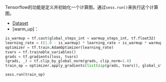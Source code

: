 Tensorflow的功能是定义并初始化一个计算图，通过`sess.run()`来执行这个计算图。

- [Dataset](data_fetch/Dataset.md)
- [warm_up]：
```python
is_warmup = tf.cast(global_steps_int < warmup_steps_int, tf.float32)
learning_rate = ((1.0 - is_warmup) * learning_rate + is_warmup * warmup_learning_rate)
optimizer = tf.train.AdamOptimizer(learning_rate)
tvars = tf.trainable_variables()
grads = tf.gradients(loss, tvars)
(grads, _) = tf.clip_by_global_norm(grads, clip_norm=1.0)
train_op = optimizer.apply_gradients(list(zip(grads, tvars)), global_step=global_step)

sess.run(train_op)
```
